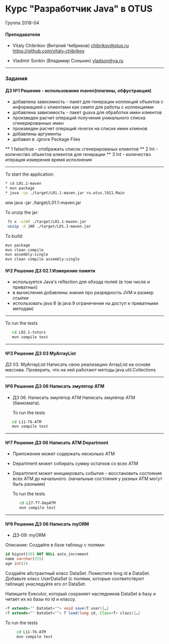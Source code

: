 # Курс "Разработчик Java" в OTUS
Группа 2018-04


#### Преподаватели
* Vitaly Chibrikov (Виталий Чибриков)
chibrikov@otus.ru
https://github.com/vitaly-chibrikov

* Vladimir Sonkin (Владимир Сонькин)
vladson@ya.ru

---

### Задания

#### ДЗ №1 Решение - использование maven(плагины, обфустракция)
 * добавлена зависимость - пакет для генерации коллекций объектов с информацией с клиентами как семпл для работы с коллекциями
 * добавлена зависимость - пакет guava для обработки имен клиентов
 * произведен расчет операций получения уникального списка сгенерированных имен
 * произведен расчет операций reverse на списке имен клиенов
 * добавлены аргументы 
 * добавил в .ignore Package Files 
 
** 1 false/true - отображать список сгенерированых клиентов
** 2 Int  - количество объектов клиентов для генерации
** 3 Int  - количество итерация измерения время исполнения
 
 
 ---

 To start the application:
 ```sh
 * cd L01.1-maven
 * mvn package
 * java -cp ./target/L01.1-maven.jar ru.otus.l011.Main
  ```
 или java -jar ./target/L01.1-maven.jar 
 
 
 To unzip the jar:
```sh
 7z x -oJAR ./target/L01.1-maven.jar
 unzip -d JAR ./target/L01.1-maven.jar
```

 To build:
 ```sh
 mvn package
 mvn clean compile
 mvn assembly:single
 mvn clean compile assembly:single
 ```
 
 #### №2 Решение ДЗ 02.1 Измерение памяти
  * используется Java's reflection для обхода полей (в том числе и приватных)
  * в вычисления добавлены знания про разрядность JVM и размер ссылки
  * использовать java 8 (в java 9 ограничение на доступ к приватными методам)
 
  ---
   To run the tests
```sh
   cd L02.1-tutors 
   mvn compile test   
```
 
 ---
  #### №3 Решение ДЗ 03 MyArrayList
  
  ДЗ 03. MyArrayList
  Написать свою реализацию ArrayList на основе массива. 
  Проверить, что на ней работают методы java.util.Collections

 ---
  #### №6 Решение ДЗ 06 Написать эмулятор АТМ
    
  * ДЗ 06. Написать эмулятор АТМ
  Написать эмулятор АТМ (банкомата).
 
 
     To run the tests
  ```sh
     cd L11-T6-ATM  
     mvn compile test   
  ```
 ---
  #### №7 Решение ДЗ 06 Написать  ATM Department
  
  - Приложение может содержать несколько ATM
  - Department может собирать сумму остатков со всех ATM
  - Department может инициировать событие – восстановить состояние всех ATM до начального. (начальные состояния у разных ATM могут быть разными)
  
       To run the tests
    ```sh
       cd L17-T7-DepATM  
       mvn compile test   
    ```
  
 ---
  #### №9 Решение ДЗ 06 Написать myORM
  * ДЗ-09: myORM
  
  Описание:
  Создайте в базе таблицу с полями:
  ```sql
  id bigint(20) NOT NULL auto_increment
  name varchar(255)
  age int(3)
  ```
  
  Создайте абстрактный класс DataSet. Поместите long id в DataSet.
  Добавьте класс UserDataSet (с полями, которые соответствуют таблице) унаследуйте его от DataSet.
  
  Напишите Executor, который сохраняет наследников DataSet в базу и читает их из базы по id и классу.
   ```java
  <T extends="" DataSet=""> void save(T user){…}
  <T extends="" DataSet=""> T load(long id, Class<T> clazz){…}
  ```
  
  To run the tests
  ```sh
       cd L11-T6-ATM  
       mvn compile test   
  ```